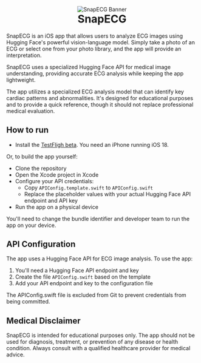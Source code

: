 <p align="center" style="margin-bottom: 0;">
  <img src="HuggingSnap/Assets.xcassets/AppIcon.appiconset/SmolVLM logo.png" alt="SnapECG Banner">
</p>
<h1 align="center" style="margin-top: 0;">SnapECG</h1>

SnapECG is an iOS app that allows users to analyze ECG images using Hugging Face's powerful vision-language model. Simply take a photo of an ECG or select one from your photo library, and the app will provide an interpretation.

SnapECG uses a specialized Hugging Face API for medical image understanding, providing accurate ECG analysis while keeping the app lightweight. 

The app utilizes a specialized ECG analysis model that can identify key cardiac patterns and abnormalities. It's designed for educational purposes and to provide a quick reference, though it should not replace professional medical evaluation.

## How to run

- Install the [TestFligh beta](https://testflight.apple.com/join/c1MPaHDF). You need an iPhone running iOS 18.

Or, to build the app yourself:
- Clone the repository
- Open the Xcode project in Xcode
- Configure your API credentials:
  - Copy `APIConfig.template.swift` to `APIConfig.swift`
  - Replace the placeholder values with your actual Hugging Face API endpoint and API key
- Run the app on a physical device

You'll need to change the bundle identifier and developer team to run the app on your device.

## API Configuration

The app uses a Hugging Face API for ECG image analysis. To use the app:

1. You'll need a Hugging Face API endpoint and key
2. Create the file `APIConfig.swift` based on the template
3. Add your API endpoint and key to the configuration file

The APIConfig.swift file is excluded from Git to prevent credentials from being committed.

## Medical Disclaimer

SnapECG is intended for educational purposes only. The app should not be used for diagnosis, treatment, or prevention of any disease or health condition. Always consult with a qualified healthcare provider for medical advice.
